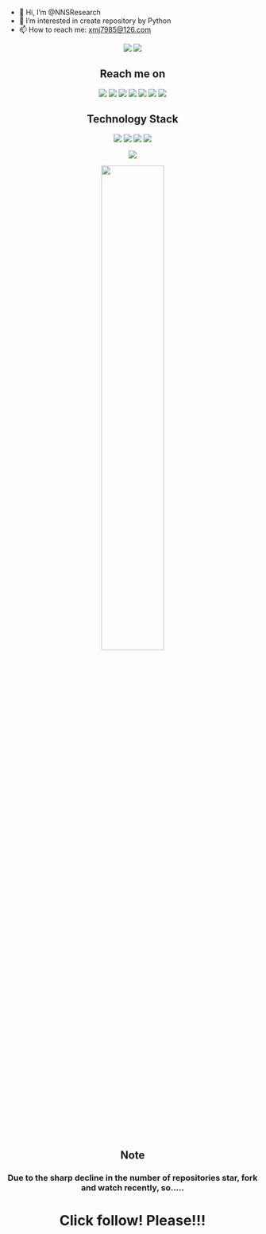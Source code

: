 - 👋 Hi, I’m @NNSResearch
- 👀 I’m interested in create repository by Python
- 📫 How to reach me: xmj7985@126.com

<!---
NNSResearch/NNSResearch is a ✨ special ✨ repository because its `README.md` (this file) appears on your GitHub profile.
You can click the Preview link to take a look at your changes.
--->

<p align = "center">
  <img src = "https://github-readme-stats.vercel.app/api?username=NNSResearch&show_icons=true&theme=tokyonight&line_height=27">
  <img src = "https://github-readme-stats.vercel.app/api/top-langs/?username=NNSResearch&theme=radical">
</p>

<h2 align="center">Reach me on </h2>
<p align="center">
<img src="https://img.shields.io/badge/-JavaScript-black?style=flat-square&logo=javascript"/>
<img src="https://img.shields.io/badge/-Nodejs-black?style=flat-square&logo=Node.js"/>
<img src="https://img.shields.io/badge/-Expressjs-black?style=flat-square&logo=Express.js"/>
<img src="https://img.shields.io/badge/-React-black?style=flat-square&logo=react"/>
<img src="https://img.shields.io/badge/-MongoDB-black?style=flat-square&logo=mongodb"/>
<img src="https://img.shields.io/badge/-MySQL-black?style=flat-square&logo=mysql"/>
<img src="https://img.shields.io/badge/-GitHub-black?style=flat-square&logo=github"/>
</p>
<p align="center">
<h2 align="center">Technology Stack</h2>

<p align="center">
<img src="https://img.shields.io/badge/-HTML5-E34F26?style=flat-square&logo=html5&logoColor=white"/>
<img src="https://img.shields.io/badge/-CSS3-1572B6?style=flat-square&logo=css3"/>
<img src="https://img.shields.io/badge/-Python-563D7C?style=flat-square&logo=python"/>
<img src="https://img.shields.io/badge/-javascript-E34A86?style=flat-square&logo=javascript"/>
</p>
 
<p align = "center">
 <img src="https://activity-graph.herokuapp.com/graph?username=NNSResearch&theme=redical">
</p>

<p align = "center">
<img width="50%" src="https://github-readme-streak-stats.herokuapp.com/?user=NNSResearch&show_icons=true&locale=en&layout=compact&theme=radical&line_height=0" />
</p>

<h2 align="center">Note
<h3 align="center">Due to the sharp decline in the number of repositories star, fork and watch recently, so.....</h3>
<h1 align="center">Click follow! Please!!!</h1>
</h2>
